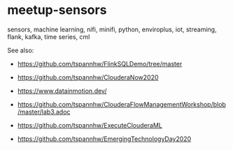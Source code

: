 # meetup-sensors
sensors, machine learning, nifi, minifi, python, enviroplus, iot, streaming, flank, kafka, time series, cml


See also:  

* https://github.com/tspannhw/FlinkSQLDemo/tree/master

* https://github.com/tspannhw/ClouderaNow2020

* https://www.datainmotion.dev/

* https://github.com/tspannhw/ClouderaFlowManagementWorkshop/blob/master/lab3.adoc

* https://github.com/tspannhw/ExecuteClouderaML

* https://github.com/tspannhw/EmergingTechnologyDay2020
